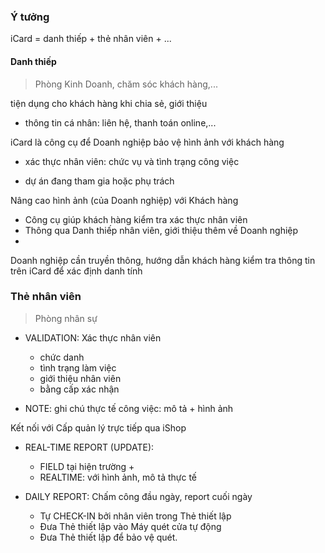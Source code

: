 
### Ý tưởng

iCard = danh thiếp + thẻ nhân viên + ...

#### Danh thiếp
>  Phòng Kinh Doanh, chăm sóc khách hàng,...

tiện dụng cho khách hàng khi chia sẻ, giới thiệu

- thông tin cá nhân: liên hệ, thanh toán online,...

iCard là công cụ để Doanh nghiệp bảo vệ hình ảnh với khách hàng

- xác thực nhân viên: chức vụ và tình trạng công việc

- dự án đang tham gia hoặc phụ trách

Nâng cao hình ảnh (của Doanh nghiệp) với Khách hàng 

- Công cụ giúp khách hàng kiểm tra xác thực nhân viên 
- Thông qua Danh thiếp nhân viên, giới thiệu thêm về Doanh nghiệp
- 
Doanh nghiệp cần truyền thông, hướng dẫn khách hàng kiểm tra thông tin trên iCard để xác định danh tính 


### Thẻ nhân viên
> Phòng nhân sự

- VALIDATION: Xác thực nhân viên 
    - chức danh
    - tình trạng làm việc 
    - giới thiệu nhân viên
    - bằng cấp xác nhận

- NOTE: ghi chú thực tế công việc: mô tả + hình ảnh

Kết nối với Cấp quản lý trực tiếp qua iShop

- REAL-TIME REPORT (UPDATE): 
    - FIELD tại hiện trường + 
    - REALTIME: với hình ảnh, mô tả thực tế

- DAILY REPORT: Chấm công đầu ngày, report cuối ngày

  - Tự CHECK-IN bởi nhân viên trong Thẻ thiết lập
  - Đưa Thẻ thiết lập vào Máy quét cửa tự động
  - Đưa Thẻ thiết lập để bảo vệ quét.



